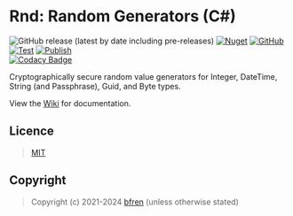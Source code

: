 # Rnd: Random Generators (C#) #

![GitHub release (latest by date including pre-releases)](https://img.shields.io/github/v/release/bfren/rnd?include_prereleases&label=Release)
[![Nuget](https://img.shields.io/nuget/dt/rnd?label=Downloads)](https://www.nuget.org/packages/rnd/)
[![GitHub](https://img.shields.io/github/license/bfren/rnd?label=Licence)](https://mit.bfren.dev/2021)<br/>
[![Test](https://github.com/bfren/rnd/actions/workflows/test.yml/badge.svg)](https://github.com/bfren/rnd/actions/workflows/test.yml)
[![Publish](https://github.com/bfren/rnd/actions/workflows/publish.yml/badge.svg)](https://github.com/bfren/rnd/actions/workflows/publish.yml)<br/>
[![Codacy Badge](https://app.codacy.com/project/badge/Grade/84d0f3cce5564c28bea9528b6981f87c)](https://app.codacy.com/gh/bfren/rnd/dashboard?utm_source=gh&utm_medium=referral&utm_content=&utm_campaign=Badge_grade)

Cryptographically secure random value generators for Integer, DateTime, String (and Passphrase), Guid, and Byte types.

View the [Wiki](https://github.com/bfren/rnd/wiki) for documentation.

## Licence ##

> [MIT](https://mit.bfren.dev/2021)

## Copyright ##

> Copyright (c) 2021-2024 [bfren](https://bfren.dev) (unless otherwise stated)
